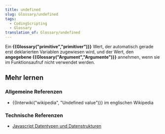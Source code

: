 ```yaml
---
title: undefined
slug: Glossary/undefined
tags:
  - CodingScripting
  - Glossary
translation_of: Glossary/undefined
---
```

Ein **{{Glossary("primitive","primitiver")}}** Wert, der automatisch gerade erst deklarierten Variablen zugewiesen wird, und der Wert, den **angegebene {{Glossary("Argument","Argumente")}}** annehmen, wenn sie im Funktionsaufruf nicht verwendet werden.

## Mehr lernen

### Allgemeine Referenzen

- {{Interwiki("wikipedia", "Undefined value")}} im englischen Wikipedia

### Technische Referenzen

- [Javascript Datentypen und Datenstrukturen](/de/docs/Web/JavaScript/Data_structures)
